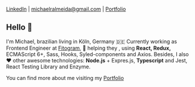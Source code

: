

[LinkedIn](https://www.linkedin.com/in/michaelralmeida/) | [michaelralmeida@gmail.com](mailto:michaelralmeida@gmail.com) | [Portfolio](http://michael.eti.br/) 

## Hello 👋

I'm Michael, brazilian living in Köln, Germany 🇩🇪 Currently working as Frontend Engineer at [Fitogram](https://www.fitogram.pro/), :running: helping they , using **React, Redux,** ECMAScript 6+, Sass, Hooks, Syled-components and Axios. Besides, I also ❤️  other awesome technologies: **Node.js** + Expres.js, **Typescript** and Jest, React Testing Library and Enzyme.

You can find more about me visiting my [Portfolio](http://michael.eti.br/) 

